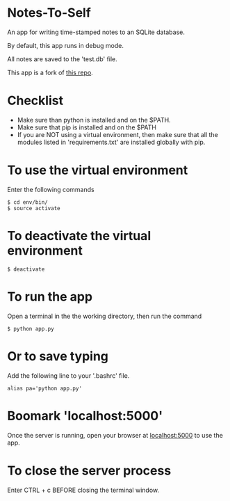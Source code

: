 # Notes-To-Self

An app for writing time-stamped notes to an SQLite database.

By default, this app runs in debug mode.

All notes are saved to the 'test.db' file.

This app is a fork of [this repo](https://github.com/jakerieger/FlaskIntroduction).

# Checklist

- Make sure than python is installed and on the $PATH.
- Make sure that pip is installed and on the $PATH
- If you are NOT using a virtual environment, then make sure that all the modules listed in 'requirements.txt' are installed globally with pip.

# To use the virtual environment

Enter the following commands

```
$ cd env/bin/
$ source activate

```

# To deactivate the virtual environment

```
$ deactivate

```

# To run the app

Open a terminal in the the working directory, then run the command

```
$ python app.py

```

# Or to save typing

Add the following line to your '.bashrc' file.

```
alias pa='python app.py'

```

# Boomark 'localhost:5000'

Once the server is running, open your browser at [localhost:5000](http://localhost:5000/) to use the app.


# To close the server process

Enter CTRL + c BEFORE closing the terminal window.
